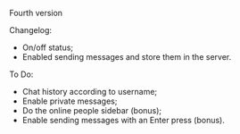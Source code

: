 Fourth version

Changelog:

- On/off status;
- Enabled sending messages and store them in the server.


To Do:

- Chat history according to username;
- Enable private messages;
- Do the online people sidebar (bonus);
- Enable sending messages with an Enter press (bonus).